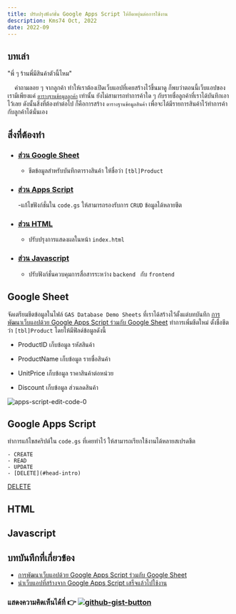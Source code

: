 ```yaml
---
title: ปรับปรุงฟังก์ชั่น Google Apps Script ให้ยืดหยุ่นต่อการใช้งาน
description: Kms74 Oct, 2022
date: 2022-09
---
```


## <a name="head-intro"></a>บทเล่า

"พี่ ๆ ร้านพี่มีสินค้าตัวนี้ไหม" 

&nbsp;&nbsp;&nbsp;&nbsp;คำถามลอย ๆ จากลูกค้า ทำให้เราต้องเปิดเว็บแอปที่เคยสร้างไว้ขึ้นมาดู ก็พบว่าตอนนี้เว็บแอปของเรามีเพียงแค่ [`ตารางฐานข้อมูลลูกค้า`](deploy-web-app.md) เท่านั้น ยังไม่สามารถทำการค้าใด ๆ กับรายชื่อลูกค้าที่เราได้บันทึกเอาไว้เลย ดังนั้นสิ่งที่ต้องทำต่อไป ก็คือการสร้าง `ตารางฐานข้อมูลสินค้า` เพื่อจะได้มีรายการสินค้าไว้ทำการค้ากับลูกค้าได้นั่นเอง

## สิ่งที่ต้องทำ

- ### [ส่วน Google Sheet](#google-sheet)
    
    - ชีตข้อมูลสำหรับบันทึกตารางสินค้า ให้ชื่อว่า `[tbl]Product`

- ### [ส่วน Apps Script](#google-apps-script)
    
    -แก้ไขฟังก์ชั่นใน `code.gs` ให้สามารถรองรับการ `CRUD` ข้อมูลได้หลายชีต

- ### [ส่วน HTML](#html)
    
    - ปรับปรุงการแสดงผลในหน้า `index.html`

- ### [ส่วน Javascript](#javascript)
    
    - ปรับฟังก์ชั่นควบคุมการสื่อสารระหว่าง `backend ` กับ `frontend`

## Google Sheet

จัดเตรียมชีตข้อมูลในไฟล์ `GAS Database Demo Sheets` ที่เราได้สร้างไว้ตั้งแต่บทบันทึก [การพัฒนาเว็บแอปด้วย Google Apps Script ร่วมกับ Google Sheet](google-apps-script-google-sheet.md) ทำการเพิ่มชีตใหม่ ตั้งชื่อชีตว่า `[tbl]Product` โดยให้มีฟิลด์ข้อมูลดังนี้

- ProductID เก็บข้อมูล รหัสสินค้า

- ProductName เก็บข้อมูล รายชื่อสินค้า 

- UnitPrice เก็บข้อมูล ราคาสินค้าต่อหน่วย 

- Discount เก็บข้อมูล ส่วนลดสินค้า

![apps-script-edit-code-0](https://user-images.githubusercontent.com/52767363/192676983-03a21a49-eee6-472f-b0ec-cad3527752b6.png)

## Google Apps Script

ทำการแก้ไขสคริปต์ใน `code.gs` ที่เคยทำไว้ ให้สามารถเรียกใช้งานได้หลายสเปรดชีต
    
    - CREATE
    - READ
    - UPDATE
    - [DELETE](#head-intro)

[DELETE](#head-intro)

## HTML

## Javascript

## บทบันทึกที่เกี่ยวข้อง
 * [การพัฒนาเว็บแอปด้วย Google Apps Script ร่วมกับ Google Sheet](google-apps-script-google-sheet.md) 
 * [นำเว็บแอปที่สร้างจาก Google Apps Script เสร็จแล้วไปใช้งาน](deploy-web-app.md)

### แสดงความคิดเห็นได้ที่ :point_right: [![github-gist-button](https://user-images.githubusercontent.com/52767363/191145099-9f4a51a2-35cc-495f-82e1-284d769a9052.png)](https://gist.github.com/Komsan74/c92f0d19f98aaba9982a3c2a4bcce265)
